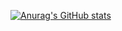 <!---
ibarra2521/ibarra2521 is a ✨ special ✨ repository because its `README.md` (this file) appears on your GitHub profile.
You can click the Preview link to take a look at your changes.
--->

[![Anurag's GitHub stats](https://github-readme-stats.vercel.app/api?username=ibarra2521&show_icons=true)](https://github.com/anuraghazra/github-readme-stats)

<!---
![Anurag's GitHub stats](https://github-readme-stats.vercel.app/api?username=anuraghazra&show_icons=true)
--->

